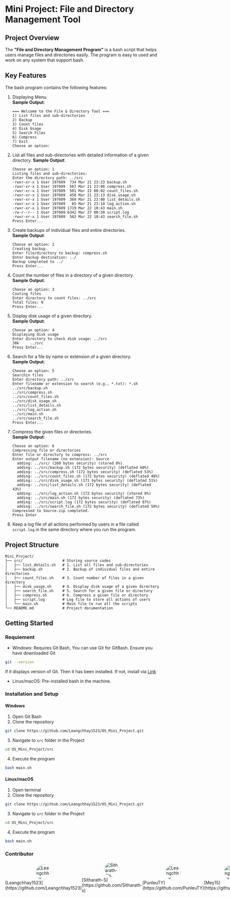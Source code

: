 # Mini Project: File and Directory Management Tool
## Project Overview
The **"File and Directory Management Program"** is a bash script that helps users manage files and directories easily. The program is easy to used and work on any system that support bash.

## Key Features
The bash program contains the following features:
1. Displaying Menu <br>
   **Sample Output**:
   ```plaintext
   === Welcome to the File & Directory Tool ===
   1) List files and sub-directories
   2) Backup
   3) Count files
   4) Disk Usage
   5) Search Files
   6) Compress
   7) Exit
   Choose an option: 
   ```
2. List all files and sub-directories with detailed information of a given directory.
   **Sample Output**:
   ```plaintext
   Choose an option: 1
   Listing files and sub-directories:
   Enter the directory path: ../src
   -rwxr-xr-x 1 User 197609  734 Mar 21 23:23 backup.sh
   -rwxr-xr-x 1 User 197609  567 Mar 21 23:08 compress.sh
   -rwxr-xr-x 1 User 197609  501 Mar 22 00:02 count_files.sh
   -rwxr-xr-x 1 User 197609  450 Mar 21 23:13 disk_usage.sh
   -rwxr-xr-x 1 User 197609  369 Mar 21 23:00 list_details.sh
   -rwxr-xr-x 1 User 197609   65 Mar 21 23:14 log_action.sh
   -rwxr-xr-x 1 User 197609 1719 Mar 22 10:43 main.sh
   -rw-r--r-- 1 User 197609 6342 Mar 27 00:50 script.log
   -rwxr-xr-x 1 User 197609  562 Mar 22 10:43 search_file.sh
   Press Enter...
   ```
3. Create backups of individual files and entire directories. <br>
   **Sample Output**:
   ```plaintext
   Choose an option: 2
   Creating backup
   Enter file/directory to backup: compress.sh
   Enter backup destination: ../
   Backup completed to ../
   Press Enter...
   ```
4. Count the number of files in a directory of a given directory. <br>
   **Sample Output**:
   ```plaintext
   Choose an option: 3
   Couting files
   Enter directory to count files: ../src
   Total files: 9
   Press Enter...
   ```
5. Display disk usage of a given directory. <br>
   **Sample Output**:
   ```plaintext
   Choose an option: 4
   Displaying disk usage
   Enter directory to check disk usage: ../src
   38k     ../src
   Press Enter...
   ```
6. Search for a file by name or extension of a given directory. <br>
   **Sample Output**:
   ```plaintext
   Choose an option: 5
   Searchin files
   Enter directory path: ../src
   Enter filename or extension to search (e.g., *.txt): *.sh
   ../src/backup.sh
   ../src/compress.sh
   ../src/count_files.sh
   ../src/disk_usage.sh
   ../src/list_details.sh
   ../src/log_action.sh
   ../src/main.sh
   ../src/search_file.sh
   Press Enter...
   ```
7. Compress the given files or directories. <br>
   **Sample Output**:
   ```plaintext
   Choose an option: 6
   Compressing file or directories
   Enter file or directory to compress: ../src
   Enter output filename (no extension): Source
     adding: ../src/ (260 bytes security) (stored 0%)
     adding: ../src/backup.sh (172 bytes security) (deflated 60%)
     adding: ../src/compress.sh (172 bytes security) (deflated 53%)
     adding: ../src/count_files.sh (172 bytes security) (deflated 48%)
     adding: ../src/disk_usage.sh (172 bytes security) (deflated 51%)
     adding: ../src/list_details.sh (172 bytes security) (deflated 43%)
     adding: ../src/log_action.sh (172 bytes security) (stored 0%)
     adding: ../src/main.sh (172 bytes security) (deflated 73%)
     adding: ../src/script.log (172 bytes security) (deflated 87%)
     adding: ../src/search_file.sh (172 bytes security) (deflated 50%)
   Compressed to Source.zip completed.
   Press Enter
   ```
8. Keep a log file of all actions performed by users in a file called `script.log` in the same directory where you run the program.

## Project Structure
```plaintext
Mini_Project/
├── src/                  # Storing source codes
│   ├── list_details.sh   # 1. List all files and sub-directories
│   ├── backup.sh         # 2. Backup of individual files and entire directories
│   ├── count_files.sh    # 3. Count number of files in a given directory
│   ├── disk_uasge.sh     # 4. Display disk usage of a given directory
│   ├── search_file.sh    # 5. Search for a given file or directory
│   ├── compress.sh       # 6. Compress a given file or directory
│   ├── script.log        # Log file to store all actions of users
│   └── main.sh           # Main file to run all the scripts
└── README.md             # Project documentation
```

## Getting Started
### Requiement
- Windows: Requires Git Bash, You can use Git for GitBash. Ensure you have downloaded Git
```bash
git --version
```
If it displays version of Git. Then it has been installed. If not, install via [Link](https://git-scm.com/)
- Linux/macOS: Pre-installed bash in the machine.
### Installation and Setup
#### Windows 
1. Open Git Bash
2. Clone the repository
```bash
git clone https://github.com/Leangchhay1523/OS_Mini_Project.git
```
3. Navigate to `src` folder in the Project
```bash
cd OS_Mini_Project/src
```
4. Execute the program
```bash
bash main.sh
```
#### Linux/macOS
1. Open terminal
2. Clone the repository
```bash
git clone https://github.com/Leangchhay1523/OS_Mini_Project.git
```
3. Navigate to `src` folder in the Project
```bash
cd OS_Mini_Project/src
```
4. Execute the program
```bash
bash main.sh
```

### Contributor
<div style="display: grid; grid-template-columns: repeat(4, 1fr);">
  <div style="display: flex; justify-content: center; align-items: center; flex-direction: column;">
    <img src="https://github.com/Leangchhay1523.png" alt="Leangchhay Profile" width="50" height="50" style="border-radius: 50%;" />
    [Leangchhay1523](https://github.com/Leangchhay1523)
  </div>
  <div style="display: flex; justify-content: center; align-items: center; flex-direction: column;">
    <img src="https://github.com/Sitharath-s.png" alt="Sitharath-S's Profile" width="50" height="50" style="border-radius: 50%;" />
    [Sitharath-S](https://github.com/Sitharath-s)
  </div>
  <div style="display: flex; justify-content: center; align-items: center; flex-direction: column;">
    <img src="https://github.com/PunleuTY.png" alt="Leangchhay Profile" width="50" height="50" style="border-radius: 50%;" />
    [PunleuTY](https://github.com/PunleuTY)
  </div>
   <div style="display: flex; justify-content: center; align-items: center; flex-direction: column;">
    <img src="https://github.com/Mey15.png" alt="Leangchhay Profile" width="50" height="50" style="border-radius: 50%;" />
    [Mey15](https://github.com/Mey15)
  </div>
</div>
